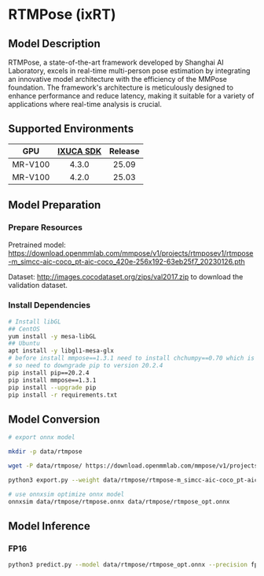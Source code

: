 # RTMPose (ixRT)

## Model Description

RTMPose, a state-of-the-art framework developed by Shanghai AI Laboratory, excels in real-time multi-person pose estimation by integrating an innovative model architecture with the efficiency of the MMPose foundation. The framework's architecture is meticulously designed to enhance performance and reduce latency, making it suitable for a variety of applications where real-time analysis is crucial.

## Supported Environments

| GPU    | [IXUCA SDK](https://gitee.com/deep-spark/deepspark#%E5%A4%A9%E6%95%B0%E6%99%BA%E7%AE%97%E8%BD%AF%E4%BB%B6%E6%A0%88-ixuca) | Release |
| :----: | :----: | :----: |
| MR-V100 | 4.3.0 | 25.09 |
| MR-V100 | 4.2.0 | 25.03 |

## Model Preparation

### Prepare Resources

Pretrained model: <https://download.openmmlab.com/mmpose/v1/projects/rtmposev1/rtmpose-m_simcc-aic-coco_pt-aic-coco_420e-256x192-63eb25f7_20230126.pth>

Dataset: <http://images.cocodataset.org/zips/val2017.zip> to download the validation dataset.

### Install Dependencies

```bash
# Install libGL
## CentOS
yum install -y mesa-libGL
## Ubuntu
apt install -y libgl1-mesa-glx
# before install mmpose==1.3.1 need to install chchumpy==0.70 which is too older that is not compatible with newer Python versions or pip
# so need to downgrade pip to version 20.2.4
pip install pip==20.2.4
pip install mmpose==1.3.1
pip install --upgrade pip
pip install -r requirements.txt
```

## Model Conversion

```bash
# export onnx model

mkdir -p data/rtmpose

wget -P data/rtmpose/ https://download.openmmlab.com/mmpose/v1/projects/rtmposev1/rtmpose-m_simcc-aic-coco_pt-aic-coco_420e-256x192-63eb25f7_20230126.pth

python3 export.py --weight data/rtmpose/rtmpose-m_simcc-aic-coco_pt-aic-coco_420e-256x192-63eb25f7_20230126.pth --cfg rtmpose-m_8xb256-420e_coco-256x192.py --input 1,3,256,192  --output data/rtmpose/rtmpose.onnx

# use onnxsim optimize onnx model
onnxsim data/rtmpose/rtmpose.onnx data/rtmpose/rtmpose_opt.onnx
```

## Model Inference

### FP16

```bash
python3 predict.py --model data/rtmpose/rtmpose_opt.onnx --precision fp16 --img_path demo/demo.jpg
```
